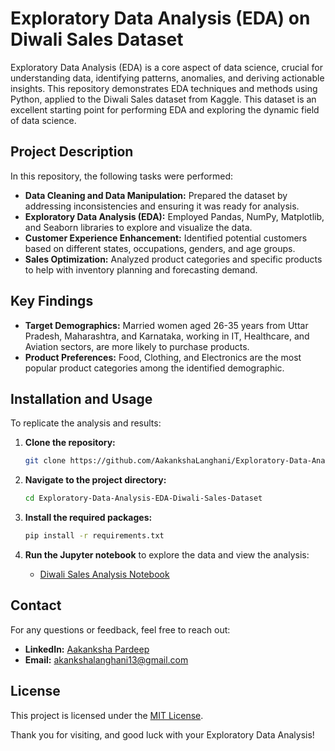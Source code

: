 # Exploratory Data Analysis (EDA) on Diwali Sales Dataset

Exploratory Data Analysis (EDA) is a core aspect of data science, crucial for understanding data, identifying patterns, anomalies, and deriving actionable insights. This repository demonstrates EDA techniques and methods using Python, applied to the Diwali Sales dataset from Kaggle. This dataset is an excellent starting point for performing EDA and exploring the dynamic field of data science.

## Project Description

In this repository, the following tasks were performed:

- **Data Cleaning and Data Manipulation:** Prepared the dataset by addressing inconsistencies and ensuring it was ready for analysis.
- **Exploratory Data Analysis (EDA):** Employed Pandas, NumPy, Matplotlib, and Seaborn libraries to explore and visualize the data.
- **Customer Experience Enhancement:** Identified potential customers based on different states, occupations, genders, and age groups.
- **Sales Optimization:** Analyzed product categories and specific products to help with inventory planning and forecasting demand.

## Key Findings

- **Target Demographics:** Married women aged 26-35 years from Uttar Pradesh, Maharashtra, and Karnataka, working in IT, Healthcare, and Aviation sectors, are more likely to purchase products.
- **Product Preferences:** Food, Clothing, and Electronics are the most popular product categories among the identified demographic.

## Installation and Usage

To replicate the analysis and results:

1. **Clone the repository:**
   ```bash
   git clone https://github.com/AakankshaLanghani/Exploratory-Data-Analysis-EDA-Diwali-Sales-Dataset.git
   ```

2. **Navigate to the project directory:**
   ```bash
   cd Exploratory-Data-Analysis-EDA-Diwali-Sales-Dataset
   ```

3. **Install the required packages:**
   ```bash
   pip install -r requirements.txt
   ```

4. **Run the Jupyter notebook** to explore the data and view the analysis:
   - [Diwali Sales Analysis Notebook](https://github.com/AakankshaLanghani/Exploratory-Data-Analysis-EDA-Diwali-Sales-Dataset/blob/main/Diwali_Sales_Analysis.ipynb)

## Contact

For any questions or feedback, feel free to reach out:

- **LinkedIn:** [Aakanksha Pardeep](https://www.linkedin.com/in/aakankshapardeep/)
- **Email:** akankshalanghani13@gmail.com

## License

This project is licensed under the [MIT License](LICENSE).

Thank you for visiting, and good luck with your Exploratory Data Analysis!
